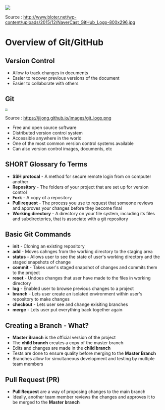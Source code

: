 ![](http://www.bloter.net/wp-content/uploads/2015/12/NaverCast_GitHub_Logo-800x296.jpg)

Source : http://www.bloter.net/wp-content/uploads/2015/12/NaverCast_GitHub_Logo-800x296.jpg

# Overview of Git/GitHub

## Version Control

- Allow to track changes in documents
- Easier to recover previous versions of the document
- Easier to collaborate with others

## Git

<img src="https://jijong.github.io/images/git_logo.png" style="zoom: 50%;" />

Source : https://jijong.github.io/images/git_logo.png

- Free and open source software
- Distributed version control system
- Accessible anywhere in the world
- One of the most common version control systems available
- Can also version control images, documents, etc

## SHORT Glossary fo Terms

- __SSH protocal__ - A method for secure remote login from on computer another
- __Repository__ - The folders of your project that are set up for version control
- __Fork__ - A copy of a repository
- __Pull request__ - The process you use to request that someone reviews and approves your changes before they become final
- __Working directory__ - A directory on your file system, including its files and subdirectories, that is associate with a git repository

## Basic Git Commands

- __init__ - Cloning an existing repository
- __add__ - Moves cahnges from the working directory to the staging area
- __status__ - Allows user to see the state of user's working directory and the staged snapshots of change
- __commit__ - Takes user's staged snapshot of changes and commits them to the project
- __reset__ - Undoes changes that user have made to the files in working directory
- __log__ - Enabled user to browse previous changes to a project
- __branch__ - Lets user create an isolated environment within user's repository to make changes
- __checkout__ - Lets user see and change exisiting branches
- __merge__ - Lets user put everything back together again

## Creating a Branch - What?

- __Master Branch__ is the official version of the project
- The __child branch__ creates a copy of the master branch
- Edits and changes are made in the __child branch__
- Tests are done to ensure quality before merging to the __Master Branch__
- Branches allow for simultaneous development and testing by multiple team members

## Pull Request (PR)

- __Pull Request__ are a way of proposing changes to the main branch
- Ideally, another team member reviews the changes and approves it to be merged to the __Master branch__

